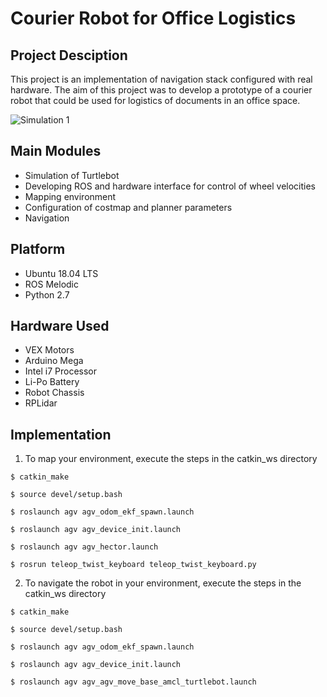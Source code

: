 # Courier Robot for Office Logistics

## Project Desciption 
This project is an implementation of navigation stack configured with real hardware. The aim of this project was to develop a prototype of a courier robot that could be used for logistics of documents in an office space.

![Simulation 1](/Media/AMR_Video.gif)

## Main Modules 
* Simulation of Turtlebot
* Developing ROS and hardware interface for control of wheel velocities
* Mapping environment
* Configuration of costmap and planner parameters 
* Navigation 


## Platform
* Ubuntu 18.04 LTS
* ROS Melodic
* Python 2.7 

## Hardware Used
* VEX Motors
* Arduino Mega 
* Intel i7 Processor 
* Li-Po Battery
* Robot Chassis
* RPLidar

## Implementation
1. To map your environment, execute the steps in the catkin_ws directory


```$ catkin_make```

```$ source devel/setup.bash```

```$ roslaunch agv agv_odom_ekf_spawn.launch```

```$ roslaunch agv agv_device_init.launch```

```$ roslaunch agv agv_hector.launch```

```$ rosrun teleop_twist_keyboard teleop_twist_keyboard.py ```



2. To navigate the robot in your environment, execute the steps in the catkin_ws directory

```$ catkin_make```

```$ source devel/setup.bash```

```$ roslaunch agv agv_odom_ekf_spawn.launch```

```$ roslaunch agv agv_device_init.launch```

```$ roslaunch agv agv_agv_move_base_amcl_turtlebot.launch```


